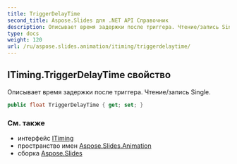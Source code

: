```yaml
---
title: TriggerDelayTime
second_title: Aspose.Slides для .NET API Справочник
description: Описывает время задержки после триггера. Чтение/запись Single.
type: docs
weight: 120
url: /ru/aspose.slides.animation/itiming/triggerdelaytime/
---
```


## ITiming.TriggerDelayTime свойство

Описывает время задержки после триггера. Чтение/запись Single.

```csharp
public float TriggerDelayTime { get; set; }
```

### См. также

* интерфейс [ITiming](../../itiming)
* пространство имен [Aspose.Slides.Animation](../../itiming)
* сборка [Aspose.Slides](../../../)

<!-- DO NOT EDIT: сгенерировано xmldocmd для Aspose.Slides.dll -->